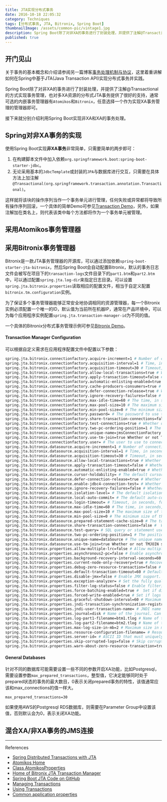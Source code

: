 ```yaml
---
title: JTA实现分布式事务
date: 2016-10-18 22:05:32
category: Techniques
tags: [分布式事务, JTA, Bitronix, Spring Boot]
thumbnailImage: /assets/common-pic/vintage1.jpg
description: Spring Boot除了对非XA的事务进行了封装处理，并提供了注解@Transactional的方式实现事务管理，也对多XA资源的分布式JTA事务提供了很好的支持，通常可选的内嵌事务管理器有Atomikos和Bitronix。
published: true
---
```


## 开门见山
关于事务的基本概念和介绍请参阅另一篇博客[事务处理机制与协议](/transactional-mechanism-protocol)，这里着重讲解如何在Spring中基于JTA(Java Transaction API)实现分布式事务并实践。

Spring Boot除了对非XA的事务进行了封装处理，并提供了注解@Transactional的方式实现事务管理，也对多XA资源的分布式JTA事务提供了很好的支持，通常可选的内嵌事务管理器有`Atomikos`和`Bitronix`，任意选择一个作为实现XA事务管理的管理器即可。

接下来就分别介绍利用Spring Boot实现非XA和XA的事务处理。


## Spring对非XA事务的实现
使用Spring Boot实现**非XA事务**非常简单，只需要简单的两步即可：
1. 在构建脚本文件中加入依赖`org.springframework.boot:spring-boot-starter-jdbc`。
2. 无论采用基本的`JdbcTemplate`或封装的`JPA`与数据库进行交互，只需要在具体方法上加注解`@Transactional(org.springframework.transaction.annotation.Transactional)`。

这样就将该块的操作序列当作一个事务单元进行管理，任何失败或异常都将导致所有操作序列回滚，一个具体的简单Demo可参见[Transaction Demo](https://github.com/Waterstrong/spring-bitronix/tree/master/src/main/java/ws/transaction/demo)，另外，如果注解加在类名上，则代表该类中每个方法都将作为一个事务单元被管理。


## 采用Atomikos事务管理器


## 采用Bitronix事务管理器
Bitronix是一款JTA事务管理器的开源库，可以通过添加依赖`spring-boot-starter-jta-bitronix`，然后Spring Boot会自动配置Bitronix，默认的事务日志文件会被写在项目下的`transaction-logs`文件目录下的`part1.btm`和`part2.btm`中，可以通过配置`spring.jta.log-dir`来指定日志目录。可以设置`spring.jta.bitronix.properties`读取相应的配置文件，相当于自定义配置`bitronix.tm.configuration`实例。

为了保证多个事务管理器能够正常安全地协调相同的资源管理器，每一个Bitronix实例必须配置一个唯一的ID，默认值为当前所在机器IP，通常在产品环境中，可以为每个应用程序实例配置`spring.jta.transaction-manager-id`为不同的值。

一个具体的Bitronix分布式事务管理示例可参见[Bitronix Demo](https://github.com/Waterstrong/spring-bitronix/tree/master/src/main/java/ws/xa/bitronix/demo)。

#### Transaction Manager Configuration
可以根据自定义需求在应用程序配置文件中配置以下参数：
``` bash
spring.jta.bitronix.connectionfactory.acquire-increment=1 # Number of connections to create when growing the pool.
spring.jta.bitronix.connectionfactory.acquisition-interval=1 # Time, in seconds, to wait before trying to acquire a connection again after an invalid connection was acquired.
spring.jta.bitronix.connectionfactory.acquisition-timeout=30 # Timeout, in seconds, for acquiring connections from the pool.
spring.jta.bitronix.connectionfactory.allow-local-transactions=true # Whether or not the transaction manager should allow mixing XA and non-XA transactions.
spring.jta.bitronix.connectionfactory.apply-transaction-timeout=false # Whether or not the transaction timeout should be set on the XAResource when it is enlisted.
spring.jta.bitronix.connectionfactory.automatic-enlisting-enabled=true # Whether or not resources should be enlisted and delisted automatically.
spring.jta.bitronix.connectionfactory.cache-producers-consumers=true # Whether or not produces and consumers should be cached.
spring.jta.bitronix.connectionfactory.defer-connection-release=true # Whether or not the provider can run many transactions on the same connection and supports transaction interleaving.
spring.jta.bitronix.connectionfactory.ignore-recovery-failures=false # Whether or not recovery failures should be ignored.
spring.jta.bitronix.connectionfactory.max-idle-time=60 # The time, in seconds, after which connections are cleaned up from the pool.
spring.jta.bitronix.connectionfactory.max-pool-size=10 # The maximum size of the pool. 0 denotes no limit.
spring.jta.bitronix.connectionfactory.min-pool-size=0 # The minimum size of the pool.
spring.jta.bitronix.connectionfactory.password= # The password to use to connect to the JMS provider.
spring.jta.bitronix.connectionfactory.share-transaction-connections=false #  Whether or not connections in the ACCESSIBLE state can be shared within the context of a transaction.
spring.jta.bitronix.connectionfactory.test-connections=true # Whether or not connections should be tested when acquired from the pool.
spring.jta.bitronix.connectionfactory.two-pc-ordering-position=1 # The position that this resource should take during two-phase commit (always first is Integer.MIN_VALUE, always last is Integer.MAX_VALUE).
spring.jta.bitronix.connectionfactory.unique-name=jmsConnectionFactory # The unique name used to identify the resource during recovery.
spring.jta.bitronix.connectionfactory.use-tm-join=true Whether or not TMJOIN should be used when starting XAResources.
spring.jta.bitronix.connectionfactory.user= # The user to use to connect to the JMS provider.
spring.jta.bitronix.datasource.acquire-increment=1 # Number of connections to create when growing the pool.
spring.jta.bitronix.datasource.acquisition-interval=1 # Time, in seconds, to wait before trying to acquire a connection again after an invalid connection was acquired.
spring.jta.bitronix.datasource.acquisition-timeout=30 # Timeout, in seconds, for acquiring connections from the pool.
spring.jta.bitronix.datasource.allow-local-transactions=true # Whether or not the transaction manager should allow mixing XA and non-XA transactions.
spring.jta.bitronix.datasource.apply-transaction-timeout=false # Whether or not the transaction timeout should be set on the XAResource when it is enlisted.
spring.jta.bitronix.datasource.automatic-enlisting-enabled=true # Whether or not resources should be enlisted and delisted automatically.
spring.jta.bitronix.datasource.cursor-holdability= # The default cursor holdability for connections.
spring.jta.bitronix.datasource.defer-connection-release=true # Whether or not the database can run many transactions on the same connection and supports transaction interleaving.
spring.jta.bitronix.datasource.enable-jdbc4-connection-test= # Whether or not Connection.isValid() is called when acquiring a connection from the pool.
spring.jta.bitronix.datasource.ignore-recovery-failures=false # Whether or not recovery failures should be ignored.
spring.jta.bitronix.datasource.isolation-level= # The default isolation level for connections.
spring.jta.bitronix.datasource.local-auto-commit= # The default auto-commit mode for local transactions.
spring.jta.bitronix.datasource.login-timeout= # Timeout, in seconds, for establishing a database connection.
spring.jta.bitronix.datasource.max-idle-time=60 # The time, in seconds, after which connections are cleaned up from the pool.
spring.jta.bitronix.datasource.max-pool-size=10 # The maximum size of the pool. 0 denotes no limit.
spring.jta.bitronix.datasource.min-pool-size=0 # The minimum size of the pool.
spring.jta.bitronix.datasource.prepared-statement-cache-size=0 # The target size of the prepared statement cache. 0 disables the cache.
spring.jta.bitronix.datasource.share-transaction-connections=false #  Whether or not connections in the ACCESSIBLE state can be shared within the context of a transaction.
spring.jta.bitronix.datasource.test-query= # SQL query or statement used to validate a connection before returning it.
spring.jta.bitronix.datasource.two-pc-ordering-position=1 # The position that this resource should take during two-phase commit (always first is Integer.MIN_VALUE, always last is Integer.MAX_VALUE).
spring.jta.bitronix.datasource.unique-name=dataSource # The unique name used to identify the resource during recovery.
spring.jta.bitronix.datasource.use-tm-join=true Whether or not TMJOIN should be used when starting XAResources.
spring.jta.bitronix.properties.allow-multiple-lrc=false # Allow multiple LRC resources to be enlisted into the same transaction.
spring.jta.bitronix.properties.asynchronous2-pc=false # Enable asynchronously execution of two phase commit.
spring.jta.bitronix.properties.background-recovery-interval-seconds=60 # Interval in seconds at which to run the recovery process in the background.
spring.jta.bitronix.properties.current-node-only-recovery=true # Recover only the current node.
spring.jta.bitronix.properties.debug-zero-resource-transaction=false # Log the creation and commit call stacks of transactions executed without a single enlisted resource.
spring.jta.bitronix.properties.default-transaction-timeout=60 # Default transaction timeout in seconds.
spring.jta.bitronix.properties.disable-jmx=false # Enable JMX support.
spring.jta.bitronix.properties.exception-analyzer= # Set the fully qualified name of the exception analyzer implementation to use.
spring.jta.bitronix.properties.filter-log-status=false # Enable filtering of logs so that only mandatory logs are written.
spring.jta.bitronix.properties.force-batching-enabled=true #  Set if disk forces are batched.
spring.jta.bitronix.properties.forced-write-enabled=true # Set if logs are forced to disk.
spring.jta.bitronix.properties.graceful-shutdown-interval=60 # Maximum amount of seconds the TM will wait for transactions to get done before aborting them at shutdown time.
spring.jta.bitronix.properties.jndi-transaction-synchronization-registry-name= # JNDI name of the TransactionSynchronizationRegistry.
spring.jta.bitronix.properties.jndi-user-transaction-name= # JNDI name of the UserTransaction.
spring.jta.bitronix.properties.journal=disk # Name of the journal. Can be 'disk', 'null' or a class name.
spring.jta.bitronix.properties.log-part1-filename=btm1.tlog # Name of the first fragment of the journal.
spring.jta.bitronix.properties.log-part2-filename=btm2.tlog # Name of the second fragment of the journal.
spring.jta.bitronix.properties.max-log-size-in-mb=2 # Maximum size in megabytes of the journal fragments.
spring.jta.bitronix.properties.resource-configuration-filename= # ResourceLoader configuration file name.
spring.jta.bitronix.properties.server-id= # ASCII ID that must uniquely identify this TM instance. Default to the machine's IP address.
spring.jta.bitronix.properties.skip-corrupted-logs=false # Skip corrupted transactions log entries.
spring.jta.bitronix.properties.warn-about-zero-resource-transaction=true # Log a warning for transactions executed without a single
```

#### General Databases
针对不同的数据库可能需要设置一些不同的参数开启XA功能，比如Postgresql，需要设置参数`max_prepared_transactions`，整型值，它决定能够同时处于prepared状态的事务的最大数目，0表示关闭prepared事务的特性，该值通常应该和max_connections的值一样大。
``` apacheconf postgresql.conf
max_prepared_transactions=30
```

如果使用AWS的Postgresql RDS数据库，则需要在Parameter Group中设置该值，否则默认会为0，表示关闭XA功能。

## 混合XA/非XA事务的JMS连接


----
References

* [Spring Distributed Transactions with JTA](https://docs.spring.io/spring-boot/docs/current/reference/html/boot-features-jta.html)
* [Atomikos Home](https://www.atomikos.com/)
* [Class AtomikosProperties](http://docs.spring.io/spring-boot/docs/1.3.3.RELEASE/api/org/springframework/boot/jta/atomikos/AtomikosProperties.html)
* [Home of Bitronix JTA Transaction Manager](https://github.com/bitronix/btm)
* [Spring Boot JTA Code on GitHub](https://github.com/spring-projects/spring-boot/tree/v1.3.3.RELEASE/spring-boot/src/main/java/org/springframework/boot/jta)
* [Managing Transactions](https://spring.io/guides/gs/managing-transactions/)
* [Using Transactions](http://docs.oracle.com/javase/tutorial/jdbc/basics/transactions.html#commit_transactions)
* [Common application properties](http://docs.spring.io/spring-boot/docs/current/reference/html/common-application-properties.html)